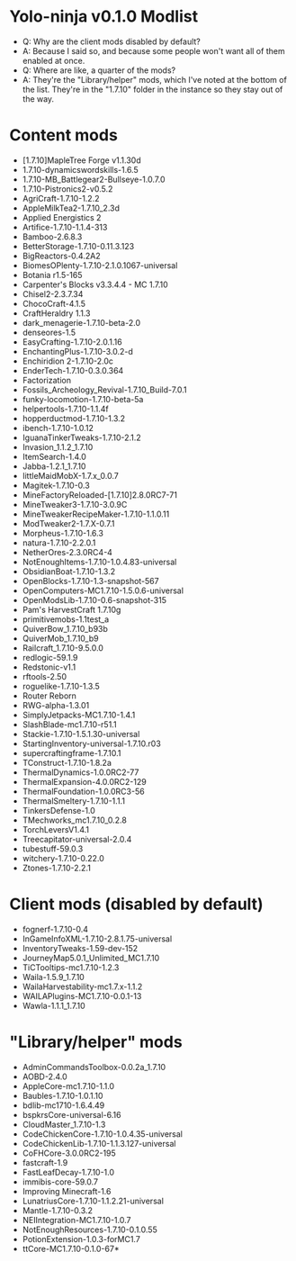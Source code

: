 # Yolo-ninja v0.1.0 Modlist
*   Q: Why are the client mods disabled by default?
*   A: Because I said so, and because some people won't want all of them enabled at once.
*   Q: Where are like, a quarter of the mods?
*   A: They're the "Library/helper" mods, which I've noted at the bottom of the list. They're in the "1.7.10" folder in the instance so they stay out of the way.

# Content mods
*   [1.7.10]MapleTree Forge v1.1.30d
*   1.7.10-dynamicswordskills-1.6.5
*   1.7.10-MB_Battlegear2-Bullseye-1.0.7.0
*   1.7.10-Pistronics2-v0.5.2
*   AgriCraft-1.7.10-1.2.2
*   AppleMilkTea2-1.7.10_2.3d
*   Applied Energistics 2
*   Artifice-1.7.10-1.1.4-313
*   Bamboo-2.6.8.3
*   BetterStorage-1.7.10-0.11.3.123
*   BigReactors-0.4.2A2
*   BiomesOPlenty-1.7.10-2.1.0.1067-universal
*   Botania r1.5-165
*   Carpenter's Blocks v3.3.4.4 - MC 1.7.10
*   Chisel2-2.3.7.34
*   ChocoCraft-4.1.5
*   CraftHeraldry 1.1.3
*   dark_menagerie-1.7.10-beta-2.0
*   denseores-1.5
*   EasyCrafting-1.7.10-2.0.1.16
*   EnchantingPlus-1.7.10-3.0.2-d
*   Enchiridion 2-1.7.10-2.0c
*   EnderTech-1.7.10-0.3.0.364
*   Factorization
*   Fossils_Archeology_Revival-1.7.10_Build-7.0.1
*   funky-locomotion-1.7.10-beta-5a
*   helpertools-1.7.10-1.1.4f
*   hopperductmod-1.7.10-1.3.2
*   ibench-1.7.10-1.0.12
*   IguanaTinkerTweaks-1.7.10-2.1.2
*   Invasion_1.1.2_1.7.10
*   ItemSearch-1.4.0
*   Jabba-1.2.1_1.7.10
*   littleMaidMobX-1.7.x_0.0.7
*   Magitek-1.7.10-0.3
*   MineFactoryReloaded-[1.7.10]2.8.0RC7-71
*   MineTweaker3-1.7.10-3.0.9C
*   MineTweakerRecipeMaker-1.7.10-1.1.0.11
*   ModTweaker2-1.7.X-0.7.1
*   Morpheus-1.7.10-1.6.3
*   natura-1.7.10-2.2.0.1
*   NetherOres-2.3.0RC4-4
*   NotEnoughItems-1.7.10-1.0.4.83-universal
*   ObsidianBoat-1.7.10-1.3.2
*   OpenBlocks-1.7.10-1.3-snapshot-567
*   OpenComputers-MC1.7.10-1.5.0.6-universal
*   OpenModsLib-1.7.10-0.6-snapshot-315
*   Pam's HarvestCraft 1.7.10g
*   primitivemobs-1.1test_a
*   QuiverBow_1.7.10_b93b
*   QuiverMob_1.7.10_b9
*   Railcraft_1.7.10-9.5.0.0
*   redlogic-59.1.9
*   Redstonic-v1.1
*   rftools-2.50
*   roguelike-1.7.10-1.3.5
*   Router Reborn
*   RWG-alpha-1.3.01
*   SimplyJetpacks-MC1.7.10-1.4.1
*   SlashBlade-mc1.7.10-r51.1
*   Stackie-1.7.10-1.5.1.30-universal
*   StartingInventory-universal-1.7.10.r03
*   supercraftingframe-1.7.10.1
*   TConstruct-1.7.10-1.8.2a
*   ThermalDynamics-1.0.0RC2-77
*   ThermalExpansion-4.0.0RC2-129
*   ThermalFoundation-1.0.0RC3-56
*   ThermalSmeltery-1.7.10-1.1.1
*   TinkersDefense-1.0
*   TMechworks_mc1.7.10_0.2.8
*   TorchLeversV1.4.1
*   Treecapitator-universal-2.0.4
*   tubestuff-59.0.3
*   witchery-1.7.10-0.22.0
*   Ztones-1.7.10-2.2.1


# Client mods (disabled by default)
*   fognerf-1.7.10-0.4
*   InGameInfoXML-1.7.10-2.8.1.75-universal
*   InventoryTweaks-1.59-dev-152
*   JourneyMap5.0.1_Unlimited_MC1.7.10
*   TiCTooltips-mc1.7.10-1.2.3
*   Waila-1.5.9_1.7.10
*   WailaHarvestability-mc1.7.x-1.1.2
*   WAILAPlugins-MC1.7.10-0.0.1-13
*   Wawla-1.1.1_1.7.10


# "Library/helper" mods
*   AdminCommandsToolbox-0.0.2a_1.7.10
*   AOBD-2.4.0
*   AppleCore-mc1.7.10-1.1.0
*   Baubles-1.7.10-1.0.1.10
*   bdlib-mc1710-1.6.4.49
*   bspkrsCore-universal-6.16
*   CloudMaster_1.7.10-1.3
*   CodeChickenCore-1.7.10-1.0.4.35-universal
*   CodeChickenLib-1.7.10-1.1.3.127-universal
*   CoFHCore-3.0.0RC2-195
*   fastcraft-1.9
*   FastLeafDecay-1.7.10-1.0
*   immibis-core-59.0.7
*   Improving Minecraft-1.6
*   LunatriusCore-1.7.10-1.1.2.21-universal
*   Mantle-1.7.10-0.3.2
*   NEIIntegration-MC1.7.10-1.0.7
*   NotEnoughResources-1.7.10-0.1.0.55
*   PotionExtension-1.0.3-forMC1.7
*   ttCore-MC1.7.10-0.1.0-67*
